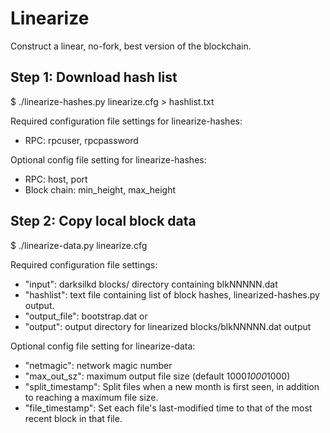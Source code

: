 # Linearize
Construct a linear, no-fork, best version of the blockchain.

## Step 1: Download hash list

   $ ./linearize-hashes.py linearize.cfg > hashlist.txt

Required configuration file settings for linearize-hashes:
* RPC: rpcuser, rpcpassword

Optional config file setting for linearize-hashes:
* RPC: host, port
* Block chain: min_height, max_height

## Step 2: Copy local block data

   $ ./linearize-data.py linearize.cfg

Required configuration file settings:
* "input": darksilkd blocks/ directory containing blkNNNNN.dat
* "hashlist": text file containing list of block hashes, linearized-hashes.py
output.
* "output_file": bootstrap.dat
      or
* "output": output directory for linearized blocks/blkNNNNN.dat output

Optional config file setting for linearize-data:
* "netmagic": network magic number
* "max_out_sz": maximum output file size (default 1000*1000*1000)
* "split_timestamp": Split files when a new month is first seen, in addition to
reaching a maximum file size.
* "file_timestamp": Set each file's last-modified time to that of the
most recent block in that file.
